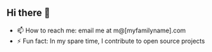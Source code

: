 ## Hi there 👋

- 📫 How to reach me: email me at m@[myfamilyname].com
- ⚡ Fun fact: In my spare time, I contribute to open source projects 
